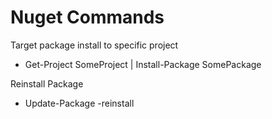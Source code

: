 # Nuget Commands

Target package install to specific project

* Get-Project SomeProject | Install-Package SomePackage

Reinstall Package

* Update-Package -reinstall
